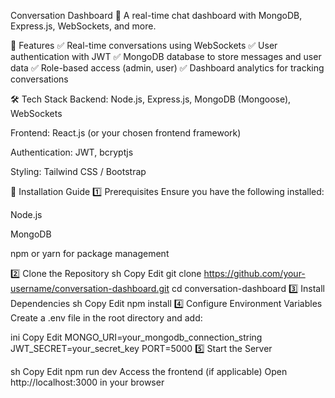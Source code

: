 Conversation Dashboard
📢 A real-time chat dashboard with MongoDB, Express.js, WebSockets, and more.

📌 Features
✅ Real-time conversations using WebSockets
✅ User authentication with JWT
✅ MongoDB database to store messages and user data
✅ Role-based access (admin, user)
✅ Dashboard analytics for tracking conversations

🛠 Tech Stack
Backend: Node.js, Express.js, MongoDB (Mongoose), WebSockets

Frontend: React.js (or your chosen frontend framework)

Authentication: JWT, bcryptjs

Styling: Tailwind CSS / Bootstrap

🔧 Installation Guide
1️⃣ Prerequisites
Ensure you have the following installed:

Node.js

MongoDB

npm or yarn for package management

2️⃣ Clone the Repository
sh
Copy
Edit
git clone https://github.com/your-username/conversation-dashboard.git
cd conversation-dashboard
3️⃣ Install Dependencies
sh
Copy
Edit
npm install
4️⃣ Configure Environment Variables
Create a .env file in the root directory and add:

ini
Copy
Edit
MONGO_URI=your_mongodb_connection_string
JWT_SECRET=your_secret_key
PORT=5000
5️⃣ Start the Server


sh
Copy
Edit
npm run dev
Access the frontend (if applicable)
Open http://localhost:3000 in your browser

